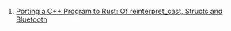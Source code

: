  1. [Porting a C++ Program to Rust: Of reinterpret_cast, Structs and Bluetooth](https://stackoverflow.com/questions/42418964/porting-a-c-program-to-rust-of-reinterpret-cast-structs-and-bluetooth)
